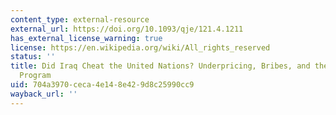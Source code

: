 ```yaml
---
content_type: external-resource
external_url: https://doi.org/10.1093/qje/121.4.1211
has_external_license_warning: true
license: https://en.wikipedia.org/wiki/All_rights_reserved
status: ''
title: Did Iraq Cheat the United Nations? Underpricing, Bribes, and the Oil for Food
  Program
uid: 704a3970-ceca-4e14-8e42-9d8c25990cc9
wayback_url: ''
---
```

